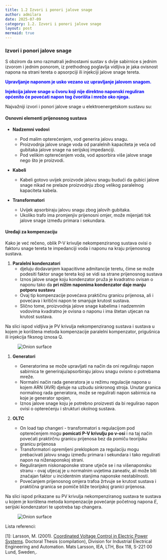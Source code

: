 ```yaml
---
title: 1.2 Izvori i ponori jalove snage
author: admilara
date: 2025-07-09
category: 1.2. Izvori i ponori jalove snage
layout: post
mermaid: true
---
```


### Izvori i ponori jalove snage

S obzirom da smo razmatrali jednostavni sustav s dvije sabirnice s jednim izvorom i jednim ponorom, iz prethodnog
poglavlja vidljiva je jaka ovisnost napona na strani tereta o apsorpciji ili injekciji jalove snage tereta.

<span style="color:blue"><b> Upravljanje naponom je usko vezano uz upravljanje jalovom snagom. </b></span>

<span style="color:blue"><b> Injekcija jalove snage u čvoru koji nije direktno naponski reguliran općenito će povećati napon tog čvorišta i mreže oko njega. </b></span>


Najvažniji izvori i ponori jalove snage u elektroenergetskom sustavu su:

#### Osnovni elementi prijenosnog sustava

- **Nadzemni vodovi** 
    - Pod malim opterećenjem, vod generira jalovu snagu.
    - Proizvodnja jalove snage voda od paralelnih kapaciteta je veća od gubitaka jalove snage na serijskoj impedanciji.
    - Pod velikim opterećenjem voda, vod apsorbira više jalove snage nego što je proizvodi.
    
- **Kabeli**
    - Kabeli gotovo uvijek proizvode jalovu snagu budući da gubici jalove snage nikad ne prelaze proizvodnju zbog velikog
    paralelnog kapaciteta kabela.

- **Transformatori** 
    - Uvijek apsorbiraju jalovu snagu zbog jalovih gubitaka.
    - Ukoliko trafo ima promjenjiv prijenosni omjer, može mijenjati tok jalove snage između primara i sekundara.

#### Uređaji za kompenzaciju

Kako je već rečeno, oblik P-V krivulje nekompenziranog sustava ovisi o faktoru snage
tereta te impedanciji voda i naponu na kraju prijenosnog sustava.

1. **Paralelni kondenzatori**
    - djeluju dodavanjem kapacitivne admitancije teretu, čime se može podesiti faktor
    snage tereta koji se vidi sa strane prijenosnog sustava
    - Iznos jalove snage koju kondenzator pruža je kvadratno ovisan o naponu tako da 
    **pri nižim naponima kondenzator daje manju potporu sustavu**
    - Ovaj tip kompenzacije povećava praktičnu granicu prijenosa, ali i povećava i kritični napon 
    te smanjuje krutost sustava. 
    - Slično tome, proizvodnja jalove snage kabelima i nadzemnim vodovima kvadratno je ovisna o naponu
    i ima štetan utjecan na krutost sustava.

Na slici ispod vidljiva je PV krivulja nekompenziranog sustava i sustava u kojem je korištena 
metoda kompenzacije paralelni kompenzator, prigušnica ili injekcija fiksnog iznosa Q.
    
<figure>
    <img src="{{ site.baseurl }}/assets/gitbook/images/shunts-pv-curves.svg" alt="Onion surface">
</figure>


1. **Generatori**
    - Generatorima se može upravljati na način da oni reguliraju napon sabirnica te generiraju/apsorbiraju
    jalovu snagu ovisno o potrebama mreže.
    - Normalni način rada generatora je u režimu regulacije napona u kojem ARN (AVR) djeluje na uzbudu 
    sinkronog stroja. Unutar granica normalnog rada generatora, može se regulirati napon sabirnica na koje
    je generator spojen, 
    - Iznos jalove snage koju je potrebno proizvesti da bi regulirao napon ovisi o opterećenju i strukturi
    okolnog sustava. 

3. **OLTC**
    - On load tap changeri - transformatori s regulacijom pod opterećenjem mogu **pomicati P-V krivulju po v-osi** 
    i na taj način povećati praktirčnu granicu prijenosa bez da pomiču teorijsku granicu prijenosa
    - Transformatori opremljeni preklopkom za regulaciju mogu prebacivati jalovu snagu između primara i sekundara i 
    tako regulirati napon na niženaponskoj strani. 
    - Reguliranjem niskonaponske strane utječe se i na višenaponsku stranu - ovaj utjecaj je u normalnim 
    uvjetima zaneativ, ali može biti značajan faktor u incidentnim stanjima naponske nestabilnosti. 
    - Povećanjem prijenosnog omjera trafoa žrtvuje se krutost sustava i praktična granica se pomiče bliže teorijskoj granici prijenosa.


Na slici ispod prikazane su PV krivulja nekompenziranog sustava te sustava u kojem je korištena 
metoda kompenzacije povećanje početnog napona $E$, serijski kondenzatori te upotreba tap changera.  
    
<figure>
    <img src="{{ site.baseurl }}/assets/gitbook/images/oltc-pv-curves.svg" alt="Onion surface">
</figure>















Lista referenci:

\[1\]: Larsson, M. (2001). [Coordinated Voltage Control in Electric Power Systems](https://portal.research.lu.se/en/publications/coordinated-voltage-control-in-electric-power-systems). 
Doctoral Thesis (compilation), Division for Industrial Electrical Engineering and Automation. Mats Larsson, IEA, LTH, Box 118, S-221 00 Lund, Sweden,.


